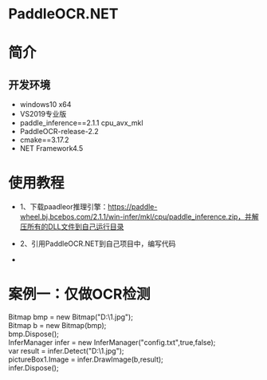 # PaddleOCR.NET
# 简介
## 开发环境
- windows10 x64
- VS2019专业版
- paddle_inference==2.1.1 cpu_avx_mkl
- PaddleOCR-release-2.2
- cmake==3.17.2
- NET Framework4.5

# 使用教程

- 1、下载paadleor推理引擎：https://paddle-wheel.bj.bcebos.com/2.1.1/win-infer/mkl/cpu/paddle_inference.zip，并解压所有的DLL文件到自己运行目录

- 2、引用PaddleOCR.NET到自己项目中，编写代码
- 
# 案例一：仅做OCR检测

   Bitmap bmp = new Bitmap("D:\\1.jpg");  
   Bitmap b = new Bitmap(bmp);  
   bmp.Dispose();  
   InferManager infer = new InferManager("config.txt",true,false);  
   var result = infer.Detect("D:\\1.jpg");  
   pictureBox1.Image =  infer.DrawImage(b,result);  
   infer.Dispose();
